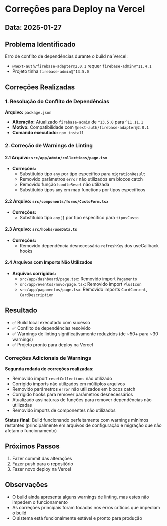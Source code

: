 # Correções para Deploy na Vercel

## Data: 2025-01-27

## Problema Identificado
Erro de conflito de dependências durante o build na Vercel:
- `@next-auth/firebase-adapter@2.0.1` requer `firebase-admin@^11.4.1`
- Projeto tinha `firebase-admin@^13.5.0`

## Correções Realizadas

### 1. Resolução do Conflito de Dependências
**Arquivo:** `package.json`
- **Alteração:** Atualizado `firebase-admin` de `^13.5.0` para `^11.11.1`
- **Motivo:** Compatibilidade com `@next-auth/firebase-adapter@2.0.1`
- **Comando executado:** `npm install`

### 2. Correção de Warnings de Linting

#### 2.1 Arquivo: `src/app/admin/collections/page.tsx`
- **Correções:**
  - Substituído tipo `any` por tipo específico para `migrationResult`
  - Removido parâmetros `error` não utilizados em blocos catch
  - Removido função `handleReset` não utilizada
  - Substituído tipos `any` em map functions por tipos específicos

#### 2.2 Arquivo: `src/components/forms/CustoForm.tsx`
- **Correções:**
  - Substituído tipo `any[]` por tipo específico para `tiposCusto`

#### 2.3 Arquivo: `src/hooks/useData.ts`
- **Correções:**
  - Removido dependência desnecessária `refreshKey` dos useCallback hooks

#### 2.4 Arquivos com Imports Não Utilizados
- **Arquivos corrigidos:**
  - `src/app/dashboard/page.tsx`: Removido import `Pagamento`
  - `src/app/eventos/novo/page.tsx`: Removido import `PlusIcon`
  - `src/app/pagamentos/page.tsx`: Removido imports `CardContent`, `CardDescription`

## Resultado
- ✅ Build local executado com sucesso
- ✅ Conflito de dependências resolvido
- ✅ Warnings de linting significativamente reduzidos (de ~50+ para ~30 warnings)
- ✅ Projeto pronto para deploy na Vercel

### Correções Adicionais de Warnings
**Segunda rodada de correções realizadas:**
- Removido import `resetCollections` não utilizado
- Corrigido imports não utilizados em múltiplos arquivos
- Removido parâmetros `error` não utilizados em blocos catch
- Corrigido hooks para remover parâmetros desnecessários
- Atualizado assinaturas de funções para remover dependências não utilizadas
- Removido imports de componentes não utilizados

**Status final:** Build funcionando perfeitamente com warnings mínimos restantes (principalmente em arquivos de configuração e migração que não afetam o funcionamento)

## Próximos Passos
1. Fazer commit das alterações
2. Fazer push para o repositório
3. Fazer novo deploy na Vercel

## Observações
- O build ainda apresenta alguns warnings de linting, mas estes não impedem o funcionamento
- As correções principais foram focadas nos erros críticos que impediam o build
- O sistema está funcionalmente estável e pronto para produção
